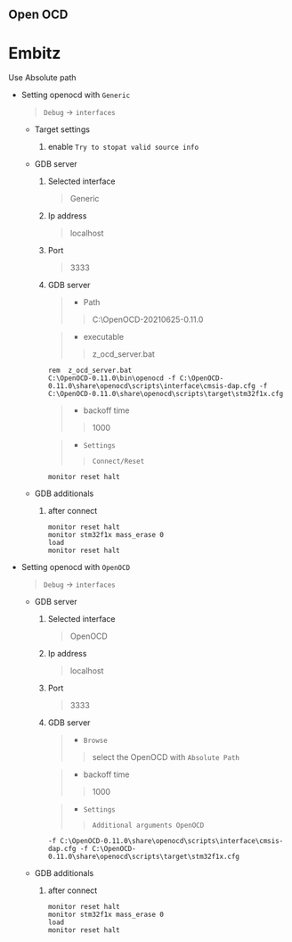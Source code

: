 Open OCD
---

# Embitz

Use Absolute path

+ Setting openocd with `Generic`
    > `Debug` -> `interfaces`

    - Target settings

        1. enable `Try to stopat valid source info`

    - GDB server

        1. Selected interface
            > Generic

        1. Ip address
            > localhost

        1. Port
            > 3333

        1. GDB server
            > + Path
            >> C:\OpenOCD-20210625-0.11.0

            > + executable
            >> z_ocd_server.bat

            ```batch
            rem  z_ocd_server.bat
            C:\OpenOCD-0.11.0\bin\openocd -f C:\OpenOCD-0.11.0\share\openocd\scripts\interface\cmsis-dap.cfg -f C:\OpenOCD-0.11.0\share\openocd\scripts\target\stm32f1x.cfg
            ```

            > + backoff time
            >> 1000

            > + `Settings`
            >> `Connect/Reset`

            ```
            monitor reset halt
            ```

    - GDB additionals

        1. after connect

            ```
            monitor reset halt
            monitor stm32f1x mass_erase 0
            load
            monitor reset halt
            ```

+ Setting openocd with `OpenOCD`
    > `Debug` -> `interfaces`

    - GDB server

        1. Selected interface
            > OpenOCD

        1. Ip address
            > localhost

        1. Port
            > 3333

        1. GDB server
            > + `Browse`
            >> select the OpenOCD with `Absolute Path`

            > + backoff time
            >> 1000

            > + `Settings`
            >> `Additional arguments OpenOCD`

            ```
            -f C:\OpenOCD-0.11.0\share\openocd\scripts\interface\cmsis-dap.cfg -f C:\OpenOCD-0.11.0\share\openocd\scripts\target\stm32f1x.cfg
            ```

    - GDB additionals

        1. after connect

            ```
            monitor reset halt
            monitor stm32f1x mass_erase 0
            load
            monitor reset halt
            ```
